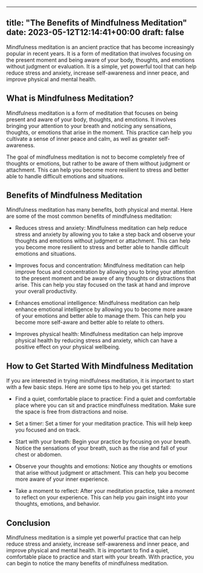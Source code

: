 
---
title: "The Benefits of Mindfulness Meditation"
date: 2023-05-12T12:14:41+00:00
draft: false
---

Mindfulness meditation is an ancient practice that has become increasingly popular in recent years. It is a form of meditation that involves focusing on the present moment and being aware of your body, thoughts, and emotions without judgment or evaluation. It is a simple, yet powerful tool that can help reduce stress and anxiety, increase self-awareness and inner peace, and improve physical and mental health.

## What is Mindfulness Meditation?

Mindfulness meditation is a form of meditation that focuses on being present and aware of your body, thoughts, and emotions. It involves bringing your attention to your breath and noticing any sensations, thoughts, or emotions that arise in the moment. This practice can help you cultivate a sense of inner peace and calm, as well as greater self-awareness.

The goal of mindfulness meditation is not to become completely free of thoughts or emotions, but rather to be aware of them without judgment or attachment. This can help you become more resilient to stress and better able to handle difficult emotions and situations.

## Benefits of Mindfulness Meditation

Mindfulness meditation has many benefits, both physical and mental. Here are some of the most common benefits of mindfulness meditation:

- Reduces stress and anxiety: Mindfulness meditation can help reduce stress and anxiety by allowing you to take a step back and observe your thoughts and emotions without judgment or attachment. This can help you become more resilient to stress and better able to handle difficult emotions and situations.

- Improves focus and concentration: Mindfulness meditation can help improve focus and concentration by allowing you to bring your attention to the present moment and be aware of any thoughts or distractions that arise. This can help you stay focused on the task at hand and improve your overall productivity.

- Enhances emotional intelligence: Mindfulness meditation can help enhance emotional intelligence by allowing you to become more aware of your emotions and better able to manage them. This can help you become more self-aware and better able to relate to others.

- Improves physical health: Mindfulness meditation can help improve physical health by reducing stress and anxiety, which can have a positive effect on your physical wellbeing.

## How to Get Started With Mindfulness Meditation

If you are interested in trying mindfulness meditation, it is important to start with a few basic steps. Here are some tips to help you get started:

- Find a quiet, comfortable place to practice: Find a quiet and comfortable place where you can sit and practice mindfulness meditation. Make sure the space is free from distractions and noise.

- Set a timer: Set a timer for your meditation practice. This will help keep you focused and on track.

- Start with your breath: Begin your practice by focusing on your breath. Notice the sensations of your breath, such as the rise and fall of your chest or abdomen.

- Observe your thoughts and emotions: Notice any thoughts or emotions that arise without judgment or attachment. This can help you become more aware of your inner experience.

- Take a moment to reflect: After your meditation practice, take a moment to reflect on your experience. This can help you gain insight into your thoughts, emotions, and behavior.

## Conclusion

Mindfulness meditation is a simple yet powerful practice that can help reduce stress and anxiety, increase self-awareness and inner peace, and improve physical and mental health. It is important to find a quiet, comfortable place to practice and start with your breath. With practice, you can begin to notice the many benefits of mindfulness meditation.